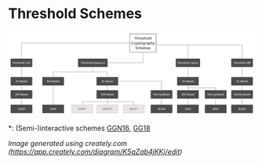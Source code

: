# Threshold Schemes

![](../img/schemes_reverse.png)

*: (Semi-)interactive schemes
[GGN16](https://link.springer.com/content/pdf/10.1007%2F978-3-319-39555-5_9.pdf), [GG18](https://eprint.iacr.org/2019/114.pdf)

*Image generated using creately.com (https://app.creately.com/diagram/K5aZab4jKKj/edit)*
